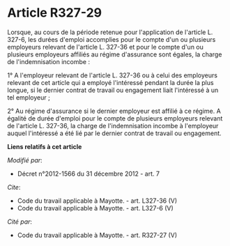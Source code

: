 # Article R327-29

Lorsque, au cours de la période retenue pour l'application de l'article L. 327-6, les durées d'emploi accomplies pour le
compte d'un ou plusieurs employeurs relevant de l'article L. 327-36 et pour le compte d'un ou plusieurs employeurs affiliés
au régime d'assurance sont égales, la charge de l'indemnisation incombe : 

1° A l'employeur relevant de l'article L. 327-36 ou à celui des employeurs relevant de cet article qui a employé l'intéressé
pendant la durée la plus longue, si le dernier contrat de travail ou engagement liait l'intéressé à un tel employeur ; 

2° Au régime d'assurance si le dernier employeur est affilié à ce régime. A égalité de durée d'emploi pour le compte de
plusieurs employeurs relevant de l'article L. 327-36, la charge de l'indemnisation incombe à l'employeur auquel l'intéressé a
été lié par le dernier contrat de travail ou engagement.

**Liens relatifs à cet article**

_Modifié par_:

  - Décret n°2012-1566 du 31 décembre 2012 - art. 7

_Cite_:

  - Code du travail applicable à Mayotte. - art. L327-36 (V)
  - Code du travail applicable à Mayotte. - art. L327-6 (V)

_Cité par_:

  - Code du travail applicable à Mayotte. - art. R327-27 (V)
